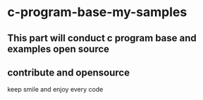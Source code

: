 # c-program-base-my-samples
This part will conduct c program base and examples
open source
-----------------------------
contribute and opensource 
-----------------------------
keep smile and enjoy every code 
